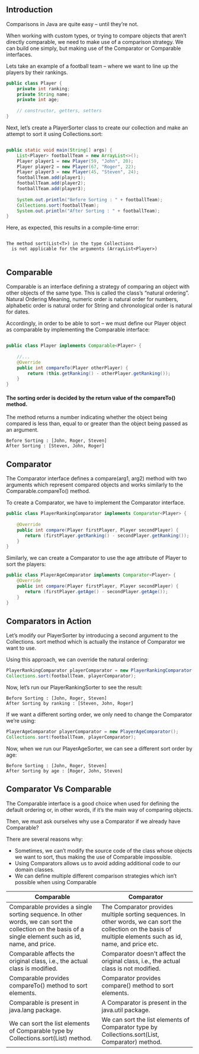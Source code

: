 ## Introduction 

Comparisons in Java are quite easy – until they’re not.

When working with custom types, or trying to compare objects that aren’t directly comparable, we need to make use of a comparison strategy. 
We can build one simply, but making use of the Comparator or Comparable interfaces.

Lets take an example of a football team – where we want to line up the players by their rankings.

```java
public class Player {
    private int ranking;
    private String name;
    private int age;
     
    // constructor, getters, setters  
}

```

Next, let’s create a PlayerSorter class to create our collection and make an attempt to sort it using Collections.sort:

```java

public static void main(String[] args) {
    List<Player> footballTeam = new ArrayList<>();
    Player player1 = new Player(59, "John", 20);
    Player player2 = new Player(67, "Roger", 22);
    Player player3 = new Player(45, "Steven", 24);
    footballTeam.add(player1);
    footballTeam.add(player2);
    footballTeam.add(player3);
 
    System.out.println("Before Sorting : " + footballTeam);
    Collections.sort(footballTeam);
    System.out.println("After Sorting : " + footballTeam);
}

```

Here, as expected, this results in a compile-time error:

```

The method sort(List<T>) in the type Collections 
  is not applicable for the arguments (ArrayList<Player>)
  
```

## Comparable

Comparable is an interface defining a strategy of comparing an object with other objects of the same type.
This is called the class’s “natural ordering”.
Natural Ordering Meaning, numeric order is natural order for numbers, alphabetic order is natural order for String and chronological 
order is natural for dates.

Accordingly, in order to be able to sort – we must define our Player object as comparable by implementing the Comparable interface:

```java

public class Player implements Comparable<Player> {
     
    //...
    @Override
    public int compareTo(Player otherPlayer) {
        return (this.getRanking() - otherPlayer.getRanking());
    }
}

```

#### The sorting order is decided by the return value of the compareTo() method.

The method returns a number indicating whether the object being compared is less than, 
equal to or greater than the object being passed as an argument.

```
Before Sorting : [John, Roger, Steven]
After Sorting : [Steven, John, Roger]
```


## Comparator

The Comparator interface defines a compare(arg1, arg2) method with two arguments which represent compared objects and works similarly to the Comparable.compareTo() method.

To create a Comparator, we have to implement the Comparator interface.

```java
public class PlayerRankingComparator implements Comparator<Player> {
  
    @Override
    public int compare(Player firstPlayer, Player secondPlayer) {
       return (firstPlayer.getRanking() - secondPlayer.getRanking());
    }
}
```

Similarly, we can create a Comparator to use the age attribute of Player to sort the players:

```java
public class PlayerAgeComparator implements Comparator<Player> {
    @Override
    public int compare(Player firstPlayer, Player secondPlayer) {
       return (firstPlayer.getAge() - secondPlayer.getAge());
    }
}


```

##  Comparators in Action

Let’s modify our PlayerSorter by introducing a second argument to the Collections.
sort method which is actually the instance of Comparator we want to use.

Using this approach, we can override the natural ordering:

```java
PlayerRankingComparator playerComparator = new PlayerRankingComparator();
Collections.sort(footballTeam, playerComparator);
```

Now, let’s run our PlayerRankingSorter to see the result:

```
Before Sorting : [John, Roger, Steven]
After Sorting by ranking : [Steven, John, Roger]
```

If we want a different sorting order, we only need to change the Comparator we’re using:

```java
PlayerAgeComparator playerComparator = new PlayerAgeComparator();
Collections.sort(footballTeam, playerComparator);
```

Now, when we run our PlayerAgeSorter, we can see a different sort order by age:

```
Before Sorting : [John, Roger, Steven]
After Sorting by age : [Roger, John, Steven]
```

## Comparator Vs Comparable

The Comparable interface is a good choice when used for defining the default ordering or, in other words, if it’s the main way of comparing objects.

Then, we must ask ourselves why use a Comparator if we already have Comparable?

There are several reasons why:

* Sometimes, we can’t modify the source code of the class whose objects we want to sort, thus making the use of Comparable impossible.
* Using Comparators allows us to avoid adding additional code to our domain classes.
* We can define multiple different comparison strategies which isn’t possible when using Comparable



| Comparable                                                                                                                                               | Comparator                                                                                                                                                         |
|----------------------------------------------------------------------------------------------------------------------------------------------------------|--------------------------------------------------------------------------------------------------------------------------------------------------------------------|
| Comparable provides a single sorting sequence.  In other words, we can sort the collection on the basis of a single element such as id, name, and price. | The Comparator provides multiple sorting sequences. In other words, we can sort the collection on the basis of multiple elements such as id,  name, and price etc. |
| Comparable affects the original class, i.e., the actual class is modified.                                                                               | Comparator doesn't affect the original class, i.e., the actual class is not modified.                                                                              |
| Comparable provides compareTo() method to sort elements.                                                                                                 | Comparator provides compare() method to sort elements.                                                                                                             |
| Comparable is present in java.lang package.                                                                                                              | A Comparator is present in the java.util package.                                                                                                                  |
| We can sort the list elements of Comparable type by Collections.sort(List) method.                                                                       | We can sort the list elements of Comparator type by Collections.sort(List, Comparator) method.                                                                     |
